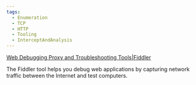 ```yaml
---
tags:
  - Enumeration
  - TCP
  - HTTP
  - Tooling
  - InterceptAndAnalysis
---
```


[Web Debugging Proxy and Troubleshooting Tools|Fiddler](https://www.telerik.com/fiddler)

The Fiddler tool helps you debug web applications by capturing network traffic between the Internet and test computers.